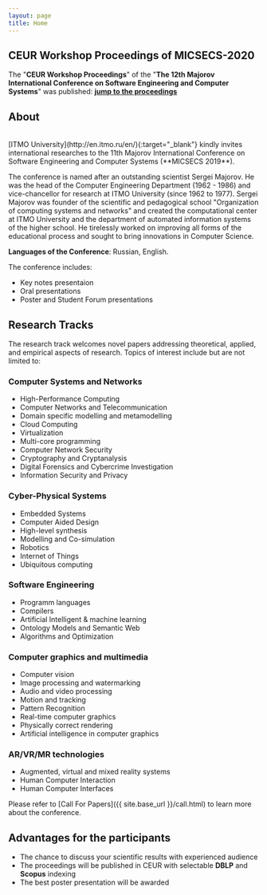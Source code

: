 ```yaml
---
layout: page
title: Home
---
```

<!--- 
## Proceedings of the XI Majorov International Conference on Software Engineering and Computer Systems

"**Proceedings of the XI Majorov International Conference on Software Engineering and Computer Systems**" was published: [**jump to the proceedings**](https://yadi.sk/i/oxgngpMBn1LgUw)
-->

## CEUR Workshop Proceedings of MICSECS-2020

The "**CEUR Workshop Proceedings**" of the "**The 12th Majorov International Conference on Software Engineering and Computer Systems**" was published: [**jump to the proceedings**](http://ceur-ws.org/Vol-2893/)

<!---
## Publication

Dear authors!

Based on the results of your participation in the conference, the organizing committee offers you to publish materials in the following collection of articles:

1. "**Proceedings of the XI Majorov International Conference on Software Engineering and Computer Systems**", which will be published in the first half of 2020 and will be indexed in the RSCI database. The list of selected papers: [**download**]({{ site.base_url }}/media/2019/MICSECS-2019-papers_for_RSCI.pdf){:target="_blank"}.
2. "**CEUR Workshop Proceedings**", which will be published in 2020 and will be indexed in the Scopus and DBLP databases. The list of selected papers: [**download**]({{ site.base_url }}/media/2019/MICSECS-2019-papers_for_CEUR.pdf){:target="_blank"}.
3. A special issue of "**Computers**" magazine, which will be published in 2020 and will be indexed in ESCI, Inspec, DBLP, and Scopus. The list of selected papers: [**download**]({{ site.base_url }}/media/2019/MICSECS-2019-papers_for_Computers.pdf){:target="_blank"}.

The instructions for each option are available at [**Publication page**]({{ site.base_url }}/publication.html).

## MICSECS-2019 Statistics

This year, the number of applicants increased by 1.5 times, and as a result 173 applications were submitted, including from 5 far abroad countries.
Russia was represented by authors from St. Petersburg primarily, Moscow, Nizhny Novgorod, Kirov, Ufa and 4 other regional centers.
The authors represented 17 universities (ITMO University, St. Petersburg Electrotechnical University "LETI", Russian State Hydrometeorological University, Moscow State University, Ural Federal University, etc.), 4 research centers, 4 commercial companies and one lyceum.

All applications were reviewed by an international program committee of 58 scientists and research engineers from Russia, Germany, the USA, Great Britain, Portugal and Finland. They represented ITMO University, St. Petersburg Electrotechnical University "LETI", Space University of Aerospace Instrumentation, SPIIRAS, Innopolis University, Tampere University, Siberian Federal University, E-Government Center and others.

459 reviews were prepared (2.65 per submission) and 61% of applications were approved.

The detailed program is available by this link: [**download program**]({{ site.base_url }}/media/MICSECS-2019-program.pdf){:target="_blank"}.
-->
## About 

<!-- <div >
      <img src="{{ site.base_url }}/img/itmo.jpeg">
</div> -->

<br>
[ITMO University](http://en.itmo.ru/en/){:target="_blank"} kindly invites international researches to the 11th Majorov International Conference on Software Engineering and Computer Systems (**MICSECS 2019**).

The conference is named after an outstanding scientist Sergei Majorov. He was the head of the Computer Engineering Department (1962 - 1986) and vice-chancellor for research at ITMO University (since 1962 to 1977). Sergei Majorov was founder of the scientific and pedagogical school  "Organization of computing systems and networks" and created the computational center at ITMO University and the department of automated information systems of the higher school. He tirelessly worked on improving all forms of the educational process and sought to bring innovations in Computer Science.

**Languages of the Conference**: Russian, English.

The conference includes:

* Key notes presentaion
* Oral presentations
* Poster and Student Forum presentations

<!--
## Sponsors

<div >
      <a href="https://en.itmo.ru/" target="_blank">
            <img style="height:100px; margin-left:5%;" src="{{ site.base_url }}/img/itmo_logo_horiz_white_en.png"> 
      </a> 
      <a href="https://speechpro.com/" target="_blank">
            <img style="height:100px; margin-left:20px;" src="{{ site.base_url }}/img/crt.png">
      </a>
</div>
-->
## Research Tracks

The research track welcomes novel papers addressing theoretical, applied, and empirical aspects of research. Topics of interest include but are not limited to:

### **Computer Systems and Networks**

* High-Performance Computing
* Computer Networks and Telecommunication
* Domain specific modelling and metamodelling
* Cloud Computing
* Virtualization
* Multi-core programming
* Computer Network Security
* Cryptography and Cryptanalysis
* Digital Forensics and Cybercrime Investigation
* Information Security and Privacy

### **Cyber-Physical Systems**

* Embedded Systems
* Computer Aided Design
* High-level synthesis
* Modelling and Co-simulation
* Robotics
* Internet of Things
* Ubiquitous computing

### **Software Engineering**

* Programm languages
* Compilers
* Artificial Intelligent & machine learning
* Ontology Models and Semantic Web
* Algorithms and Optimization

### **Computer graphics and multimedia**

* Computer vision
* Image processing and watermarking
* Audio and video processing
* Motion and tracking
* Pattern Recognition
* Real-time computer graphics
* Physically correct rendering
* Artificial intelligence in computer graphics

### **AR/VR/MR technologies**
* Augmented, virtual and mixed reality systems
* Human Computer Interaction
* Human Computer Interfaces

Please refer to [Call For Papers]({{ site.base_url }}/call.html) to learn more about the conference.

## Advantages for the participants

* The chance to discuss your scientific results with experienced audience
* The proceedings will be published in CEUR with selectable **DBLP** and **Scopus** indexing
* The best poster presentation will be awarded
